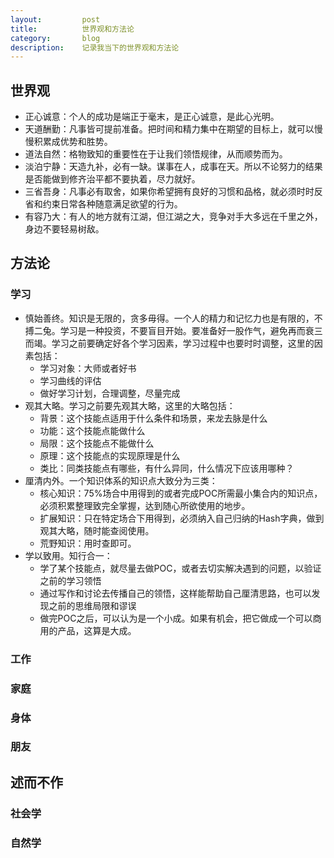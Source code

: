 ```yaml
---
layout:         post
title:          世界观和方法论
category:       blog
description:    记录我当下的世界观和方法论
---
```


## 世界观
- 正心诚意：个人的成功是端正于毫末，是正心诚意，是此心光明。 
- 天道酬勤：凡事皆可提前准备。把时间和精力集中在期望的目标上，就可以慢慢积累成优势和胜势。
- 道法自然：格物致知的重要性在于让我们领悟规律，从而顺势而为。
- 淡泊宁静：天造九补，必有一缺。谋事在人，成事在天。所以不论努力的结果是否能做到修齐治平都不要执着，尽力就好。
- 三省吾身：凡事必有取舍，如果你希望拥有良好的习惯和品格，就必须时时反省和约束日常各种随意满足欲望的行为。
- 有容乃大：有人的地方就有江湖，但江湖之大，竞争对手大多远在千里之外，身边不要轻易树敌。

## 方法论

### 学习
- 慎始善终。知识是无限的，贪多毋得。一个人的精力和记忆力也是有限的，不搏二兔。学习是一种投资，不要盲目开始。要准备好一股作气，避免再而衰三而竭。学习之前要确定好各个学习因素，学习过程中也要时时调整，这里的因素包括：
	- 学习对象：大师或者好书
	- 学习曲线的评估
	- 做好学习计划，合理调整，尽量完成
- 观其大略。学习之前要先观其大略，这里的大略包括：
	- 背景：这个技能点适用于什么条件和场景，来龙去脉是什么
	- 功能：这个技能点能做什么
	- 局限：这个技能点不能做什么
	- 原理：这个技能点的实现原理是什么
	- 类比：同类技能点有哪些，有什么异同，什么情况下应该用哪种？
- 厘清内外。一个知识体系的知识点大致分为三类：
	- 核心知识：75%场合中用得到的或者完成POC所需最小集合内的知识点，必须积累整理致完全掌握，达到随心所欲使用的地步。
	- 扩展知识：只在特定场合下用得到，必须纳入自己归纳的Hash字典，做到观其大略，随时能查阅使用。
	- 荒野知识：用时查即可。
- 学以致用。知行合一：
	- 学了某个技能点，就尽量去做POC，或者去切实解决遇到的问题，以验证之前的学习领悟
	- 通过写作和讨论去传播自己的领悟，这样能帮助自己厘清思路，也可以发现之前的思维局限和谬误
	- 做完POC之后，可以认为是一个小成。如果有机会，把它做成一个可以商用的产品，这算是大成。

### 工作

### 家庭

### 身体

### 朋友

## 述而不作

### 社会学

### 自然学